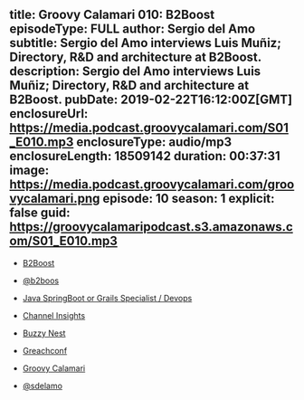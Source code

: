 title: Groovy Calamari 010: B2Boost
episodeType: FULL
author: Sergio del Amo
subtitle: Sergio del Amo interviews Luis Muñiz; Directory, R&D and architecture at B2Boost. 
description: Sergio del Amo interviews Luis Muñiz; Directory, R&D and architecture at B2Boost. 
pubDate: 2019-02-22T16:12:00Z[GMT]
enclosureUrl: https://media.podcast.groovycalamari.com/S01_E010.mp3
enclosureType: audio/mp3
enclosureLength: 18509142
duration: 00:37:31
image: https://media.podcast.groovycalamari.com/groovycalamari.png
episode: 10
season: 1
explicit: false
guid: https://groovycalamaripodcast.s3.amazonaws.com/S01_E010.mp3
---

- [B2Boost](https://www.b2boost.eu)
- [@b2boos](https://twitter.com/b2boost)
- [Java SpringBoot or Grails Specialist / Devops](https://b2boost.workable.com/j/14DB7E0A09)
- [Channel Insights](https://www.b2boost.eu/solutions-market-insights.cfm)
- [Buzzy Nest](https://youtu.be/hg5VxKiEOs4)

- [Greachconf](https://www.greachconf.com)
- [Groovy Calamari](http://groovycalamari.com)
- [@sdelamo](https://twitter.com/sdelamo)